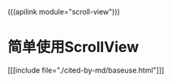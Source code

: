 (((apilink module="scroll-view")))
# 简单使用ScrollView

[[[include file="./cited-by-md/baseuse.html"]]]